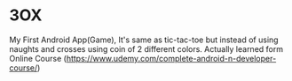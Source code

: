 # 3OX
My First Android App(Game), It's same as tic-tac-toe but instead of using naughts and crosses using coin of 2 different colors. Actually learned form Online Course (https://www.udemy.com/complete-android-n-developer-course/)
